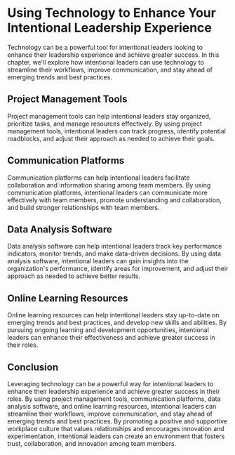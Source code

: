 Using Technology to Enhance Your Intentional Leadership Experience
===============================================================================================================================

Technology can be a powerful tool for intentional leaders looking to enhance their leadership experience and achieve greater success. In this chapter, we'll explore how intentional leaders can use technology to streamline their workflows, improve communication, and stay ahead of emerging trends and best practices.

Project Management Tools
------------------------

Project management tools can help intentional leaders stay organized, prioritize tasks, and manage resources effectively. By using project management tools, intentional leaders can track progress, identify potential roadblocks, and adjust their approach as needed to achieve their goals.

Communication Platforms
-----------------------

Communication platforms can help intentional leaders facilitate collaboration and information sharing among team members. By using communication platforms, intentional leaders can communicate more effectively with team members, promote understanding and collaboration, and build stronger relationships with team members.

Data Analysis Software
----------------------

Data analysis software can help intentional leaders track key performance indicators, monitor trends, and make data-driven decisions. By using data analysis software, intentional leaders can gain insights into the organization's performance, identify areas for improvement, and adjust their approach as needed to achieve better results.

Online Learning Resources
-------------------------

Online learning resources can help intentional leaders stay up-to-date on emerging trends and best practices, and develop new skills and abilities. By pursuing ongoing learning and development opportunities, intentional leaders can enhance their effectiveness and achieve greater success in their roles.

Conclusion
----------

Leveraging technology can be a powerful way for intentional leaders to enhance their leadership experience and achieve greater success in their roles. By using project management tools, communication platforms, data analysis software, and online learning resources, intentional leaders can streamline their workflows, improve communication, and stay ahead of emerging trends and best practices. By promoting a positive and supportive workplace culture that values relationships and encourages innovation and experimentation, intentional leaders can create an environment that fosters trust, collaboration, and innovation among team members.
